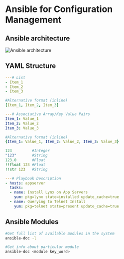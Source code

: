 # Ansible for Configuration Management

## Ansible architecture

![Ansible architecture](https://github.com/OlegPlatonenko/net-sys-administration/blob/master/linux/images/ansible_fig.png)

## YAML Structure

```yaml
---# List
- Item_1
- Item_2
- Item_3

#Alternative format (inline)
[Item_1, Item_2, Item_3]
```

```yaml
---# Associative Array/Key Value Pairs
Item_1: Value_1
Item_2: Value_2
Item_3: Value_3

#Alternative format (inline)
{Item_1: Value_1, Item_2: Value_2, Item_3: Value_3}
```

```yaml
123         #Integer
"123"       #String
123.0       #Float
!!float 123 #Float
!!str 123   #String
```

```yaml
---# Playbook Description
- hosts: appserver
  tasks:
  - name: Install Lynx on App Servers
    yum: pkg=lynx state=installed update_cache=true
  - name: Querying to Telnet Install
    yum: pkg=telnet state=present update_cache=true
```

## Ansible Modules

```bash
#Get full list of available modules in the system
ansible-doc -l

#Get info about particular module
ansible-doc <module key_word>
```